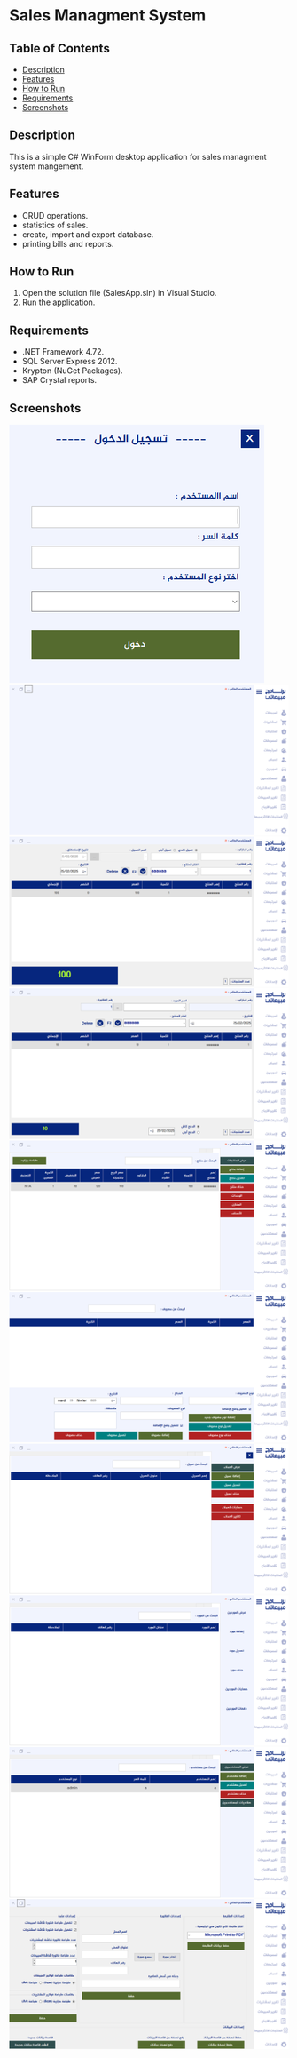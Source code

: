 # Sales Managment System

## Table of Contents
- [Description](#description)
- [Features](#features)
- [How to Run](#how-to-run)
- [Requirements](#requirements)
- [Screenshots](#screenshots)

## Description
This is a simple C# WinForm desktop application for sales managment system mangement.

## Features
- CRUD operations.
- statistics of sales.
- create, import and export database. 
- printing bills and reports.

## How to Run
1. Open the solution file (SalesApp.sln) in Visual Studio.
2. Run the application.

## Requirements
- .NET Framework 4.72.
- SQL Server Express 2012.
- Krypton (NuGet Packages).
- SAP Crystal reports.

## Screenshots
![Login Screen](Screenshots/1.PNG)
![Main Screen](Screenshots/2.PNG)
![Sales Screen](Screenshots/3.PNG)
![Purchases Screen](Screenshots/4.PNG)
![Products Screen](Screenshots/5.PNG)
![Expenses Screen](Screenshots/6.PNG)
![Clients Screen](Screenshots/7.PNG)
![Suppliers Screen](Screenshots/8.PNG)
![Uers Screen](Screenshots/9.PNG)
![Settings Screen](Screenshots/10.PNG)